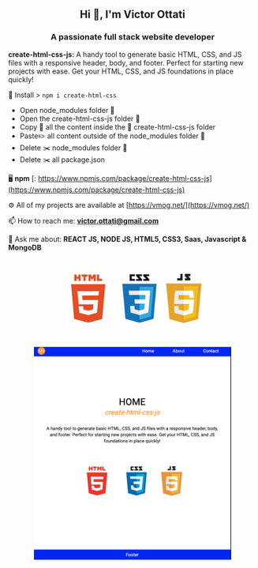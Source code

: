 
<h2 align="center">Hi 👋, I'm Victor Ottati</h2>
<h3 align="center">A passionate full stack website developer</h3>

**create-html-css-js:** A handy tool to generate basic HTML, CSS, and JS files with a responsive header, body, and footer. Perfect for starting new projects with ease. Get your HTML, CSS, and JS foundations in place quickly!

💾 Install > ` npm i create-html-css `

- Open node_modules folder 📁
- Open the create-html-css-js folder 📁
- Copy 📝 all the content inside the 📁 create-html-css-js folder
- Paste✏️ all content outside of the  node_modules folder 📁
- Delete ✂️  node_modules folder 📁
- Delete ✂️ all package.json

🖥  **npm** [: https://www.npmjs.com/package/create-html-css-js](https://www.npmjs.com/package/create-html-css-js)  

⚙️ All of my projects are available at [https://vmog.net/](https://vmog.net/)  

📫 How to reach me: **victor.ottati@gmail.com**  

💬 Ask me about: **REACT JS, NODE JS, HTML5, CSS3, Saas, Javascript & MongoDB**  

<br>
<p align="center">
    <img height="100px" src="images/html5.svg" alt="logo html5" />
    <img height="100px" src="images/css3.svg" alt="logo css3" />
    <img height="100px" src="images/javascript.svg" alt="logo javascript" />
</p>
<br>
<p align="center">
    <img width="400px" src="images/create-html-css-js.png" alt="logo html5" />
</p>
